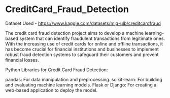 # CreditCard_Fraud_Detection

Dataset Used - https://www.kaggle.com/datasets/mlg-ulb/creditcardfraud


The credit card fraud detection project aims to develop a machine learning-based system that can identify fraudulent transactions from legitimate ones. With the increasing use of credit cards for online and offline transactions, it has become crucial for financial institutions and businesses to implement robust fraud detection systems to safeguard their customers and prevent financial losses.

Python Libraries for Credit Card Fraud Detection:

pandas: For data manipulation and preprocessing.
scikit-learn: For building and evaluating machine learning models.
Flask or Django: For creating a web-based application to deploy the model.
